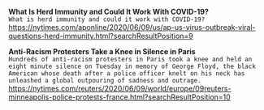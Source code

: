 **What Is Herd Immunity and Could It Work With COVID-19?**\
`What is herd immunity and could it work with COVID-19? `\
https://nytimes.com/aponline/2020/06/09/us/ap-us-virus-outbreak-viral-questions-herd-immunity.html?searchResultPosition=9

**Anti-Racism Protesters Take a Knee in Silence in Paris**\
`Hundreds of anti-racism protesters in Paris took a knee and held an eight minute silence on Tuesday in memory of George Floyd, the black American whose death after a police officer knelt on his neck has unleashed a global outpouring of sadness and outrage.`\
https://nytimes.com/reuters/2020/06/09/world/europe/09reuters-minneapolis-police-protests-france.html?searchResultPosition=10

